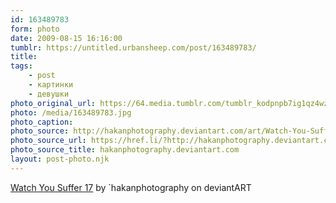 ```yaml
---
id: 163489783
form: photo
date: 2009-08-15 16:16:00
tumblr: https://untitled.urbansheep.com/post/163489783/
title:
tags:
    - post
    - картинки
    - девушки
photo_original_url: https://64.media.tumblr.com/tumblr_kodpnpb7ig1qz4wzio1_1280.jpg
photo: /media/163489783.jpg
photo_caption: 
photo_source: http://hakanphotography.deviantart.com/art/Watch-You-Suffer-17-132157953
photo_source_url: https://href.li/?http://hakanphotography.deviantart.com/art/Watch-You-Suffer-17-132157953
photo_source_title: hakanphotography.deviantart.com
layout: post-photo.njk
---
```


<p><a href="http://hakanphotography.deviantart.com/art/Watch-You-Suffer-17-132157953">Watch You Suffer 17</a> by `hakanphotography on deviantART</p>
